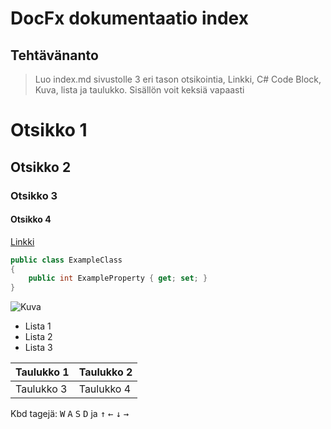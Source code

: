 
# DocFx dokumentaatio index

## Tehtävänanto

> Luo index.md sivustolle 3 eri tason otsikointia, Linkki, C# Code Block, Kuva, lista ja taulukko.
> Sisällön voit keksiä vapaasti

# Otsikko 1

## Otsikko 2

### Otsikko 3

#### Otsikko 4

[Linkki](https://www.google.com)

```csharp
public class ExampleClass
{
    public int ExampleProperty { get; set; }
}
```

![Kuva](https://www.google.com/images/branding/googlelogo/1x/googlelogo_color_272x92dp.png)

- Lista 1
- Lista 2
- Lista 3

| Taulukko 1 | Taulukko 2 |
|------------|------------|
| Taulukko 3 | Taulukko 4 |

Kbd tagejä:
<kbd>W</kbd> <kbd>A</kbd> <kbd>S</kbd> <kbd>D</kbd> ja <kbd>↑</kbd> <kbd>←</kbd> <kbd>↓</kbd> <kbd>→</kbd>
